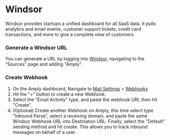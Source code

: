 # Windsor

Windsor provides startups a unified dashboard for all SaaS data. It pulls analytics and email events, customer support tickets, credit card transactions, and more to give a complete view of customers.

### Generate a Windsor URL

You can generate a URL by logging into [Windsor](https://app.windsor.io), navigating to the “Sources” page and adding "Amply".

### Create Webhook

1) On the Amply dashboard, Navigate to [Mail Settings](https://sendamply.com/home/settings/webhooks) > [Webhooks](https://sendamply.com/home/settings/webhooks)
2) Hit the "+" button to create a new Webhook.
3) Select the "Email Activity" type, and paste the webhook URL then hit "Create".
4) (Optional) Create another Webhook on Amply, this time select type "Inbound Parse", select a receiving domain, and paste the same Windsor Webhook URL into Destination URL. Finally, select the "Default" sending method and hit create. This allows you to track inbound messages on behalf of a user.